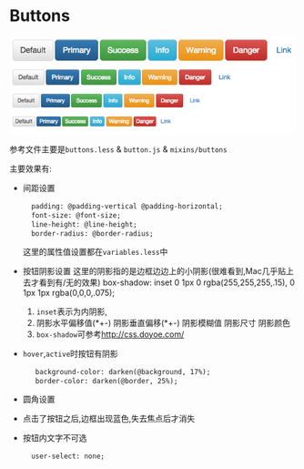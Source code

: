 # Buttons

![Button效果](QQ20151216-1.png)

参考文件主要是`buttons.less` & `button.js` & `mixins/buttons`

主要效果有:

* 间距设置
    
        padding: @padding-vertical @padding-horizontal;
        font-size: @font-size;
        line-height: @line-height;
        border-radius: @border-radius;

    这里的属性值设置都在`variables.less`中
* 按钮阴影设置
    这里的阴影指的是边框边边上的小阴影(很难看到,Mac几乎贴上去才看到有/无的效果)
        box-shadow: inset 0 1px 0 rgba(255,255,255,.15), 0 1px 1px rgba(0,0,0,.075);
    1. `inset`表示为内阴影,
    2. 阴影水平偏移值(\*+-) 阴影垂直偏移(\*+-) 阴影模糊值 阴影尺寸 阴影颜色
    3. `box-shadow`可参考<http://css.doyoe.com/>
* `hover`,`active`时按钮有阴影
    
         background-color: darken(@background, 17%);
         border-color: darken(@border, 25%);
* 圆角设置
* 点击了按钮之后,边框出现蓝色,失去焦点后才消失
* 按钮内文字不可选

        user-select: none;

